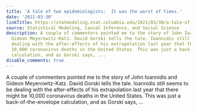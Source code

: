 ```yaml
---
title: 'A tale of two epidemiologists:  It was the worst of times.'
date: '2021-03-30'
linkTitle: https://statmodeling.stat.columbia.edu/2021/03/30/a-tale-of-two-epidemiologists/
source: Statistical Modeling, Causal Inference, and Social Science
description: A couple of commenters pointed me to the story of John Ioannidis and
  Gideon Meyerowitz-Katz. David Gorski tells the tale. Ioannidis still seems to be
  dealing with the after-effects of his extrapolation last year that there might be
  10,000 coronavirus deaths in the United States. This was just a back-of-the-envelope
  calculation, and as Gorski says, ...
disable_comments: true
---
```

A couple of commenters pointed me to the story of John Ioannidis and Gideon Meyerowitz-Katz. David Gorski tells the tale. Ioannidis still seems to be dealing with the after-effects of his extrapolation last year that there might be 10,000 coronavirus deaths in the United States. This was just a back-of-the-envelope calculation, and as Gorski says, ...